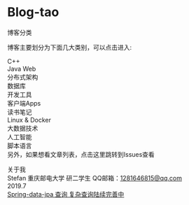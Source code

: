 # Blog-tao

博客分类   

博客主要划分为下面几大类别，可以点击进入:

C++   
Java Web   
分布式架构   
数据库   
开发工具   
客户端Apps   
读书笔记   
Linux &amp; Docker   
大数据技术   
人工智能   
脚本语言   
另外，如果想看文章列表，点击这里跳转到Issues查看   

关于我   
Stefan 重庆邮电大学 研二学生 QQ邮箱：1281646815@qq.com   
2019.7   
[Spring-data-jpa 查询  复杂查询陆续完善中](http://www.cnblogs.com/sxdcgaq8080/p/7894828.html)   

